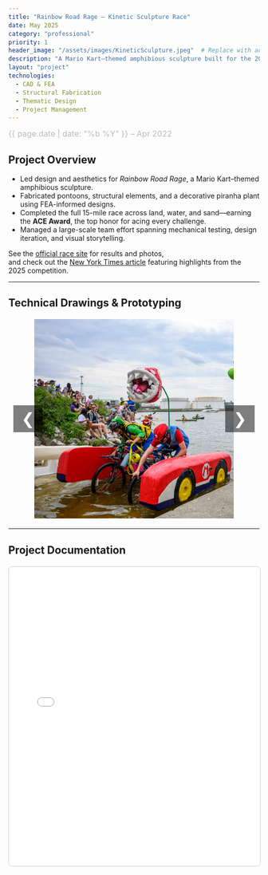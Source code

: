 ```yaml
---
title: "Rainbow Road Rage – Kinetic Sculpture Race"
date: May 2025
category: "professional"
priority: 1
header_image: "/assets/images/KineticSculpture.jpeg"  # Replace with actual image
description: "A Mario Kart–themed amphibious sculpture built for the 2025 Baltimore Kinetic Sculpture Race. Designed for 15 miles across land, water, and sand."
layout: "project"
technologies:
  - CAD & FEA
  - Structural Fabrication
  - Thematic Design
  - Project Management
---
```


<div class="project-meta">
  <span class="project-date">{{ page.date | date: "%b %Y" }} – Apr 2022</span>
</div>

## Project Overview
- Led design and aesthetics for *Rainbow Road Rage*, a Mario Kart–themed amphibious sculpture.
- Fabricated pontoons, structural elements, and a decorative  piranha plant using FEA-informed designs.
- Completed the full 15-mile race across land, water, and sand—earning the **ACE Award**, the top honor for acing every challenge.
- Managed a large-scale team effort spanning mechanical testing, design iteration, and visual storytelling.

See the [official race site](https://kineticbaltimore.com) for results and photos,  
and check out the [New York Times article](https://www.nytimes.com/card/2025/05/05/arts/baltimore-kinetic-sculpture-race?unlocked_article_code=1.E08.HlXT.7oiIRsKUmh-a&smid=url-share) featuring highlights from the 2025 competition.

---

## Technical Drawings & Prototyping
<div class="carousel-container">
  <button class="carousel-btn prev" onclick="changeSlide(-1)">❮</button>
  <div class="carousel">
    <img src="/assets/images/KineticSculpture.jpeg" alt="Final Sculpture in Race" class="carousel-image active" onclick="toggleImageSize(this)">
    <img src="/assets/images/InRace.HEIC" alt="During Race" class="carousel-image" onclick="toggleImageSize(this)">
    <img src="/assets/images/CAD.png" alt="CAD" class="carousel-image" onclick="toggleImageSize(this)">
    <img src="/assets/images/One Page Info Sheet.png" alt="Info Sheet" class="carousel-image" onclick="toggleImageSize(this)">
    <img src="/assets/images/Pon_Assembly.png" alt="Pontoon Construction" class="carousel-image" onclick="toggleImageSize(this)">
    <img src="/assets/images/Pon_2.jpeg" alt="Pontoon Design" class="carousel-image" onclick="toggleImageSize(this)">
    <img src="/assets/images/PP_1.jpeg" alt="Pirahna Plant 1" class="carousel-image" onclick="toggleImageSize(this)">
    <img src="/assets/images/PP_2.jpeg" alt="Pirahna Plant 2" class="carousel-image" onclick="toggleImageSize(this)">
    <img src="/assets/images/PP_3.jpeg" alt="Pirahna Plant 3" class="carousel-image" onclick="toggleImageSize(this)">
    <img src="/assets/images/PP_4.jpeg" alt="Pirahna Plant 4" class="carousel-image" onclick="toggleImageSize(this)">
    <img src="/assets/images/PP_Stand.png" alt="Pirahna Plant Stand" class="carousel-image" onclick="toggleImageSize(this)">

  </div>
  <button class="carousel-btn next" onclick="changeSlide(1)">❯</button>
</div>

---

## Project Documentation
<embed src="/assets/documents/ME 424 Final Report - Kinetic Sculpture.pdf" width="100%" height="600px" type="application/pdf">


<style>
  
.project-content h1 {
    color: #f0f0f0;  /* Light gray (adjust as needed) */
    font-size: 2.5rem;  /* Adjust for visibility */
    margin-bottom: 10px;
}
/* Project Metadata */
.project-meta {
  font-size: 1rem;
  color: #888;
  font-weight: 400;
  margin-bottom: 1rem;
  text-align: left;
}
.project-date {
  display: block;
  font-size: 1rem;
  color: #bbb;
}

/* Carousel Container */
.carousel-container {
  position: relative;
  width: 100%;
  max-width: 700px;
  margin: 20px auto;
  overflow: hidden;
  text-align: center;
}
/* Carousel */
.carousel {
  width: 100%;
}
/* Carousel Images: set uniform height */
.carousel-container .carousel-image {
  width: 100%;
  max-width: 700px;
  height: 400px; /* Fixed height for uniformity */
  object-fit: contain;
  display: none;
  border-radius: 8px;
  cursor: pointer;
  margin: 0 auto;
}
.carousel-container .carousel-image.active {
  display: block;
}
/* Navigation Buttons */
.carousel-btn {
  position: absolute;
  top: 50%;
  transform: translateY(-50%);
  background-color: rgba(0,0,0,0.5);
  color: #fff;
  border: none;
  font-size: 2rem;
  padding: 0.5rem 1rem;
  cursor: pointer;
  z-index: 10;
}
.carousel-btn.prev {
  left: 10px;
}
.carousel-btn.next {
  right: 10px;
}
.carousel-btn:hover {
  background-color: rgba(0,0,0,0.8);
}
/* Click-to-Expand: limit expanded size */
.carousel-container .carousel-image.expanded {
  position: fixed;
  top: 50%;
  left: 50%;
  transform: translate(-50%, -50%);
  max-width: 90vw;
  max-height: 90vh;
  width: auto;
  height: auto;
  z-index: 1000;
  background: rgba(0,0,0,0.8);
  padding: 10px;
  border-radius: 8px;
  object-fit: contain;
}

.video-container {
    text-align: center;
    margin: 20px 0;
}

embed {
    display: block;
    margin: 20px auto;
    border: 1px solid #ccc;
    border-radius: 8px;
}
  
</style>

<script>
document.addEventListener("DOMContentLoaded", function() {
  const images = document.querySelectorAll('.carousel-container .carousel-image');
  let currentSlide = 0;
  function showSlide(index) {
    images.forEach((img, i) => {
      img.classList.toggle('active', i === index);
    });
  }
  window.changeSlide = function(step) {
    currentSlide += step;
    if (currentSlide >= images.length) currentSlide = 0;
    if (currentSlide < 0) currentSlide = images.length - 1;
    showSlide(currentSlide);
  }
  window.toggleImageSize = function(img) {
    img.classList.toggle('expanded');
  }
  showSlide(currentSlide);
});
</script>
